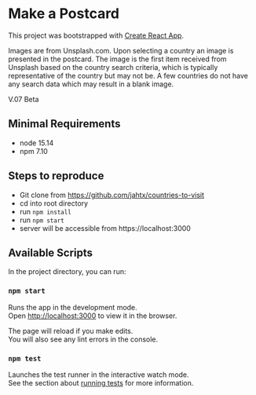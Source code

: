 # Make a Postcard

This project was bootstrapped with [Create React App](https://github.com/facebook/create-react-app).

Images are from Unsplash.com. Upon selecting a country an image is presented in the postcard. The image is the first item received from Unsplash based on the country search criteria, which is typically representative of the country but may not be. A few countries do not have any search data which may result in a blank image.

V.07 Beta

## Minimal Requirements

- node 15.14
- npm 7.10

## Steps to reproduce

- Git clone from https://github.com/jahtx/countries-to-visit
- cd into root directory
- run `npm install`
- run `npm start`
- server will be accessible from https://localhost:3000

## Available Scripts

In the project directory, you can run:

### `npm start`

Runs the app in the development mode.\
Open [http://localhost:3000](http://localhost:3000) to view it in the browser.

The page will reload if you make edits.\
You will also see any lint errors in the console.

### `npm test`

Launches the test runner in the interactive watch mode.\
See the section about [running tests](https://facebook.github.io/create-react-app/docs/running-tests) for more information.
